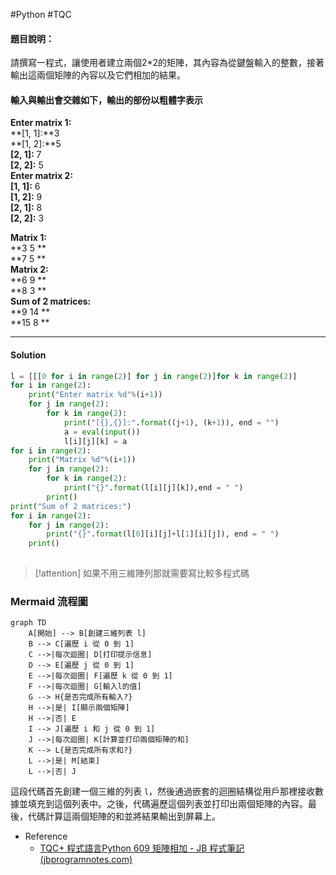 #Python #TQC 
#### 題目說明：

請撰寫一程式，讓使用者建立兩個2*2的矩陣，其內容為從鍵盤輸入的整數，接著輸出這兩個矩陣的內容以及它們相加的結果。

#### 輸入與輸出會交雜如下，輸出的部份以粗體字表示

**Enter matrix 1:**  
**[1, 1]:**3  
**[1, 2]:**5  
**[2, 1]:** 7  
**[2, 2]:** 5  
**Enter matrix 2:**  
**[1, 1]:** 6  
**[1, 2]:** 9  
**[2, 1]:** 8  
**[2, 2]:** 3

**Matrix 1:**  
**3 5 **  
**7 5 **  
**Matrix 2:**  
**6 9 **  
**8 3 **  
**Sum of 2 matrices:**  
**9 14 **  
**15 8 **

---
#### Solution
```python linenums="1"
l = [[[0 for i in range(2)] for j in range(2)]for k in range(2)]
for i in range(2):
	print("Enter matrix %d"%(i+1))
	for j in range(2):
		for k in range(2):
			print("[{},{}]:".format((j+1), (k+1)), end = "")
			a = eval(input())
			l[i][j][k] = a
for i in range(2):
	print("Matrix %d"%(i+1))
	for j in range(2):
		for k in range(2):
			print("{}".format(l[i][j][k]),end = " ")
		print()
print("Sum of 2 matrices:")
for i in range(2):
	for j in range(2):
		print("{}".format(l[0][i][j]+l[1][i][j]), end = " ")
	print()
		
```

> [!attention]
> 如果不用三維陣列那就需要寫比較多程式碼



### Mermaid 流程圖

```mermaid
graph TD
	A[開始] --> B[創建三維列表 l]
	B --> C[遍歷 i 從 0 到 1]
	C -->|每次迴圈| D[打印提示信息]
	D --> E[遍歷 j 從 0 到 1]
	E -->|每次迴圈| F[遍歷 k 從 0 到 1]
	F -->|每次迴圈| G[輸入l的值]
	G --> H{是否完成所有輸入?}
	H -->|是| I[顯示兩個矩陣]
	H -->|否| E
	I --> J[遍歷 i 和 j 從 0 到 1]
	J -->|每次迴圈| K[計算並打印兩個矩陣的和]
	K --> L{是否完成所有求和?}
	L -->|是| M[結束]
	L -->|否| J
```

這段代碼首先創建一個三維的列表 `l`，然後通過嵌套的迴圈結構從用戶那裡接收數據並填充到這個列表中。之後，代碼遍歷這個列表並打印出兩個矩陣的內容。最後，代碼計算這兩個矩陣的和並將結果輸出到屏幕上。




- Reference
	- [TQC+ 程式語言Python 609 矩陣相加 - JB 程式筆記 (jbprogramnotes.com)](https://jbprogramnotes.com/2020/05/tqc-%e7%a8%8b%e5%bc%8f%e8%aa%9e%e8%a8%80python-609-%e7%9f%a9%e9%99%a3%e7%9b%b8%e5%8a%a0/)